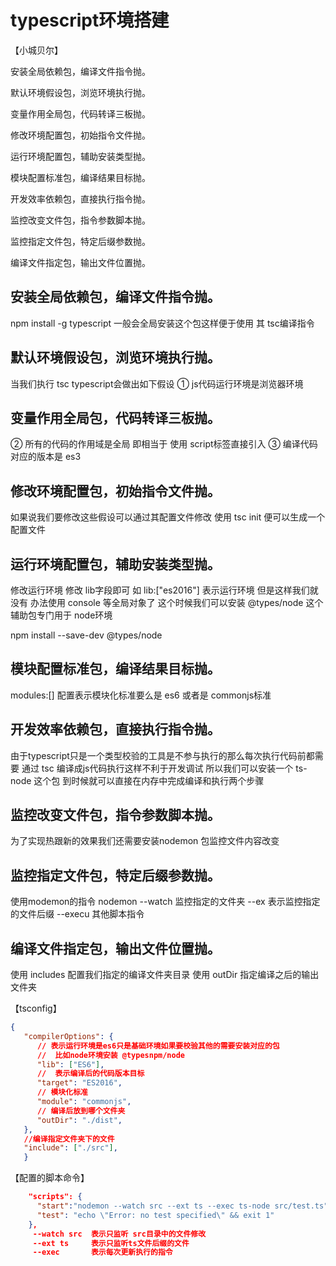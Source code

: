 # typescript环境搭建

【小城贝尔】

安装全局依赖包，编译文件指令抛。

默认环境假设包，浏览环境执行抛。

变量作用全局包，代码转译三板抛。

修改环境配置包，初始指令文件抛。

运行环境配置包，辅助安装类型抛。

模块配置标准包，编译结果目标抛。

开发效率依赖包，直接执行指令抛。

监控改变文件包，指令参数脚本抛。

监控指定文件包，特定后缀参数抛。

编译文件指定包，输出文件位置抛。


## 安装全局依赖包，编译文件指令抛。
   npm install -g typescript
   一般会全局安装这个包这样便于使用 其 tsc编译指令
## 默认环境假设包，浏览环境执行抛。
   当我们执行 tsc typescript会做出如下假设
   ① js代码运行环境是浏览器环境
## 变量作用全局包，代码转译三板抛。
   ② 所有的代码的作用域是全局 即相当于 使用 script标签直接引入
   ③ 编译代码对应的版本是 es3
## 修改环境配置包，初始指令文件抛。
   如果说我们要修改这些假设可以通过其配置文件修改
   使用 tsc init 便可以生成一个配置文件
## 运行环境配置包，辅助安装类型抛。
   修改运行环境 修改 lib字段即可
   如 lib:["es2016"]  表示运行环境 但是这样我们就没有
   办法使用 console 等全局对象了 这个时候我们可以安装
   @types/node 这个辅助包专门用于 node环境

   npm install --save-dev @types/node
   
## 模块配置标准包，编译结果目标抛。
   modules:[] 配置表示模块化标准要么是 es6 或者是 commonjs标准
## 开发效率依赖包，直接执行指令抛。
   由于typescript只是一个类型校验的工具是不参与执行的那么每次执行代码前都需要
   通过 tsc 编译成js代码执行这样不利于开发调试
   所以我们可以安装一个 ts-node 这个包 到时候就可以直接在内存中完成编译和执行两个步骤
## 监控改变文件包，指令参数脚本抛。
   为了实现热跟新的效果我们还需要安装nodemon 包监控文件内容改变
## 监控指定文件包，特定后缀参数抛。
   使用modemon的指令 
   nodemon  --watch 监控指定的文件夹 --ex 表示监控指定的文件后缀 --execu  其他脚本指令
## 编译文件指定包，输出文件位置抛。
   使用 includes 配置我们指定的编译文件夹目录
   使用 outDir 指定编译之后的输出文件夹

【tsconfig】
```json
{
   "compilerOptions": {
      // 表示运行环境是es6只是基础环境如果要校验其他的需要安装对应的包
      //  比如node环境安装 @typesnpm/node
      "lib": ["ES6"],
      //  表示编译后的代码版本目标
      "target": "ES2016",   
      // 模块化标准                    
      "module": "commonjs",
      // 编译后放到哪个文件夹
      "outDir": "./dist",                    
   },
   //编译指定文件夹下的文件
   "include": ["./src"],
   }
```

【配置的脚本命令】
```json
    "scripts": {
      "start":"nodemon --watch src --ext ts --exec ts-node src/test.ts",
      "test": "echo \"Error: no test specified\" && exit 1"
    },
     --watch src  表示只监听 src目录中的文件修改 
     --ext ts     表示只监听ts文件后缀的文件
     --exec       表示每次更新执行的指令
```